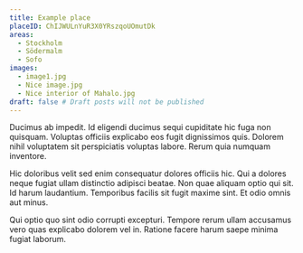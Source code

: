```yaml
---
title: Example place
placeID: ChIJWULnYuR3X0YRszqoUOmutDk
areas:
  - Stockholm
  - Södermalm
  - Sofo
images:
  - image1.jpg
  - Nice image.jpg
  - Nice interior of Mahalo.jpg
draft: false # Draft posts will not be published
---
```


Ducimus ab impedit. Id eligendi ducimus sequi cupiditate hic fuga non quisquam. Voluptas officiis explicabo eos fugit dignissimos quis. Dolorem nihil voluptatem sit perspiciatis voluptas labore. Rerum quia numquam inventore.

Hic doloribus velit sed enim consequatur dolores officiis hic. Qui a dolores neque fugiat ullam distinctio adipisci beatae. Non quae aliquam optio qui sit. Id harum laudantium. Temporibus facilis sit fugit maxime sint. Et odio omnis aut minus.

Qui optio quo sint odio corrupti excepturi. Tempore rerum ullam accusamus vero quas explicabo dolorem vel in. Ratione facere harum saepe minima fugiat laborum.
